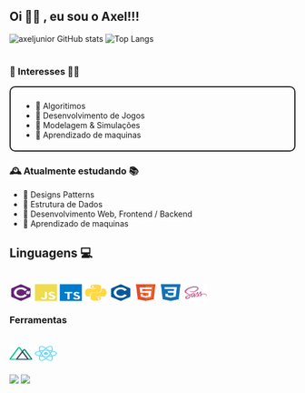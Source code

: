 ## Oi 👋🏽 , eu sou o Axel!!!

 ![axeljunior GitHub stats](https://github-readme-stats.vercel.app/api?username=axeljunior&show_icons=true&theme=slateorange)
 ![Top Langs](https://github-readme-stats.vercel.app/api/top-langs/?username=axeljunior&layout=compact&exclude_repo=Alura-ImersaoDados&langs_count=16&theme=slateorange)
 <!-- ![axeljunior wakatime stats](https://github-readme-stats.vercel.app/api/wakatime?username=axeljunior&theme=slateorange) -->
  
#
### 🖤 Interesses 👨‍💻

<div style="border-width:2px;border:2px solid;border-radius:10px;padding:10px 10px 5px 20px;">
 
* 📌 Algoritimos
* 📌 Desenvolvimento de Jogos
* 📌 Modelagem & Simulações
* 📌 Aprendizado de maquinas

</div>

### 🕰 Atualmente estudando 📚
<div>

* 📌 Designs Patterns
* 📌 Estrutura de Dados
* 📌 Desenvolvimento Web, Frontend / Backend
* 📌 Aprendizado de maquinas

## Linguagens 💻
<div style="display: inline_block"><br>
  <img align="center" alt="Axel-csharp" height="30" width="40" src="https://raw.githubusercontent.com/devicons/devicon/master/icons/csharp/csharp-plain.svg">
  <img align="center" alt="Axel-Js" height="30" width="40" src="https://github.com/devicons/devicon/blob/master/icons/javascript/javascript-plain.svg">
  <img align="center" alt="Axel-ts" height="30" width="40" src="https://github.com/devicons/devicon/blob/master/icons/typescript/typescript-original.svg">
  <img align="center" alt="Axel-Py" height="30" width="40" src="https://raw.githubusercontent.com/devicons/devicon/master/icons/python/python-plain.svg">
  <img align="center" alt="Axel-c" height="30" width="40" src="https://raw.githubusercontent.com/devicons/devicon/master/icons/c/c-plain.svg">
  <img align="center" alt="Axel-html" height="30" width="40" src="https://github.com/devicons/devicon/blob/master/icons/html5/html5-original.svg">
  <img align="center" alt="Axel-css" height="30" width="40" src="https://github.com/devicons/devicon/blob/master/icons/css3/css3-plain.svg">
  <img align="center" alt="React" alt="Axel-sass" height="30" width="40" src="https://github.com/devicons/devicon/blob/master/icons/sass/sass-original.svg"/>
</div>
  
### Ferramentas
<div style="display: inline_block"><br>
  <img alt="Nuxtjs" alt="Axel-nuxtjs" height="30" width="40" src="https://github.com/devicons/devicon/blob/master/icons/nuxtjs/nuxtjs-original.svg"/>
  <img alt="React" alt="Axel-react" height="30" width="40" src="https://github.com/devicons/devicon/blob/master/icons/react/react-original.svg"/>
</div>
  
  ####
  
  <div>
  <a href = "mailto: alexandre_junior@id.uff.br"><img src="https://img.shields.io/badge/-Gmail-%23EA4335?style=for-the-badge&logo=gmail&logoColor=white" target="_blank"></a>
  <a href="https://www.linkedin.com/in/alexandre-júnior-504082211/" target="_blank"><img src="https://img.shields.io/badge/-LinkedIn-%230077B5?style=for-the-badge&logo=linkedin&logoColor=white" target="_blank"></a>
</div>
